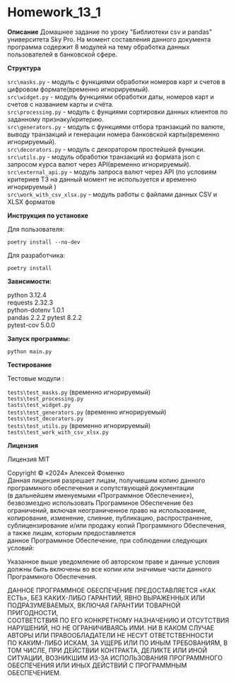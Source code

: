 # Homework_13_1

**Описание**
Домашнее задание по уроку "Библиотеки csv и pandas" университета Sky Pro.
На момент составления данного документа программа содержит 8 модулей на тему обработка данных пользователей в банковской сфере.


**Структура**

 `src\masks.py` - модуль с функциями обработки номеров карт и счетов в цифровом формате(временно игнорируемый).  
 `src\widget.py` - модуль функциями обработки даты, номеров карт и счетов с названием карты и счёта.  
 `src\processing.py` - модуль с фунциями сортировки данных клиентов по заданному признаку/критерию.  
 `src\generators.py` - модуль с функциями отбора транзакций по валюте, выводу транзакций 
                       и генерации номера банковской карты(временно игнорируемый).  
 `src\decorators.py` - модуль с декоратором простейшей функции.  
 `src\utils.py` - модуль обработки транзакций из формата json с запросом курса валют через API(временно игнорируемый).  
 `src\external_api.py` - модуль запроса валют через API
                      (по условиям критериев ТЗ на данный момент не используется и временно игнорируемый )  
 `src\work_with_csv_xlsx.py` - модуль работы с файлами данных CSV и XLSX форматов

**Инструкция по установке**

Для пользователя:

`poetry install --no-dev`

Для разработчика:

`poetry install`

**Зависимости:**

 python 3.12.4  
 requests 2.32.3  
 python-dotenv 1.0.1  
 pandas 2.2.2
 pytest 8.2.2  
 pytest-cov 5.0.0  

**Запуск программы:**

`python main.py`

**Тестирование**

 Тестовые модули :

  `tests\test_masks.py` (временно игнорируемый)  
  `tests\test_processing.py`  
  `tasts\test_widget.py`  
  `tests\test_generators.py` (временно игнорируемый)  
  `tests\test_decorators.py`  
  `tests\test_utils.py` (временно игнорируемый)  
  `tests\test_work_with_csv_xlsx.py`
  

**Лицензия**

Лицензия MIT  

Copyright © «2024» Алексей Фоменко  
Данная лицензия разрешает лицам, получившим копию данного программного обеспечения и сопутствующей документации  
(в дальнейшем именуемыми «Программное Обеспечение»), безвозмездно использовать Программное Обеспечение без ограничений, включая неограниченное право на использование,  
копирование, изменение, слияние, публикацию, распространение, сублицензирование и/или продажу копий Программного Обеспечения, а также лицам, которым предоставляется  
данное Программное Обеспечение, при соблюдении следующих условий:

Указанное выше уведомление об авторском праве и данные условия должны быть включены во все копии или значимые части данного Программного Обеспечения.

ДАННОЕ ПРОГРАММНОЕ ОБЕСПЕЧЕНИЕ ПРЕДОСТАВЛЯЕТСЯ «КАК ЕСТЬ», БЕЗ КАКИХ-ЛИБО ГАРАНТИЙ, ЯВНО ВЫРАЖЕННЫХ ИЛИ ПОДРАЗУМЕВАЕМЫХ, ВКЛЮЧАЯ ГАРАНТИИ ТОВАРНОЙ ПРИГОДНОСТИ,  
СООТВЕТСТВИЯ ПО ЕГО КОНКРЕТНОМУ НАЗНАЧЕНИЮ И ОТСУТСТВИЯ НАРУШЕНИЙ, НО НЕ ОГРАНИЧИВАЯСЬ ИМИ. НИ В КАКОМ СЛУЧАЕ АВТОРЫ ИЛИ ПРАВООБЛАДАТЕЛИ НЕ НЕСУТ ОТВЕТСТВЕННОСТИ  
ПО КАКИМ-ЛИБО ИСКАМ, ЗА УЩЕРБ ИЛИ ПО ИНЫМ ТРЕБОВАНИЯМ, В ТОМ ЧИСЛЕ, ПРИ ДЕЙСТВИИ КОНТРАКТА, ДЕЛИКТЕ ИЛИ ИНОЙ СИТУАЦИИ, ВОЗНИКШИМ ИЗ-ЗА ИСПОЛЬЗОВАНИЯ ПРОГРАММНОГО  
ОБЕСПЕЧЕНИЯ ИЛИ ИНЫХ ДЕЙСТВИЙ С ПРОГРАММНЫМ ОБЕСПЕЧЕНИЕМ.
